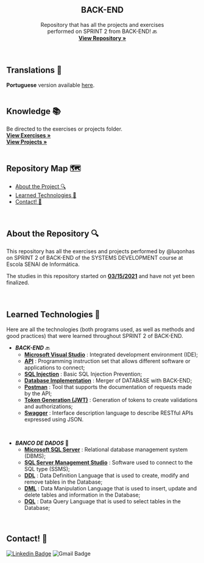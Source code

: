   <h2 align="center">BACK-END</h2>

  <p align="center">
    Repository that has all the projects and exercises <br>performed on SPRINT 2 from BACK-END! 🔙
    <br />
    <a href="https://github.com/luqonhas/SENAI_SEMESTER2_SPRINT2"><strong> View Repository
    »</strong></a>
    <br />
    <br />
    <br />
  </p>
</p>

## Translations 👅
**Portuguese** version available [here](https://github.com/luqonhas/SENAI_SEMESTER2_SPRINT2/blob/master/README_pt-br.md).
<br>
<br>

## Knowledge 📚
Be directed to the exercises or projects folder.
<br />
<a href="https://github.com/luqonhas/SENAI_SEMESTER2_SPRINT2/tree/main/EXERCISES"><strong> View Exercises
»</strong></a>
<br />
<a href="https://github.com/luqonhas/SENAI_SEMESTER2_SPRINT2/tree/main/PROJECTS"><strong> View Projects
»</strong></a>
<br>
<br>

## Repository Map 🗺️

* [About the Project 🔍](#about)
* [Learned Technologies 🤖](#tec)
* [Contact! 🎉](#contact)
<br>
<div id='about'/>

## About the Repository 🔍
This repository has all the exercises and projects performed by @luqonhas on SPRINT 2 of BACK-END of the SYSTEMS DEVELOPMENT course at Escola SENAI de Informática.

The studies in this repository started on <ins>**03/15/2021**</ins> and have not yet been finalized.
<br>
<br>
<br>
<div id = "tec"/>

## Learned Technologies 🤖
Here are all the technologies (both programs used, as well as methods and good practices) that were learned throughout SPRINT 2 of BACK-END.

* _**BACK-END**_ 🔙
  * **<ins>Microsoft Visual Studio**</ins> : Integrated development environment (IDE);
  * **<ins>API**</ins> : Programming instruction set that allows different software or applications to connect;
  * **<ins>SQL Injection**</ins> : Basic SQL Injection Prevention;
  * **<ins>Database Implementation**</ins> : Merger of DATABASE with BACK-END;
  * **<ins>Postman**</ins> : Tool that supports the documentation of requests made by the API;
  * **<ins>Token Generation (JWT)**</ins> : Generation of tokens to create validations and authorizations;
  * **<ins>Swagger**</ins> : Interface description language to describe RESTful APIs expressed using JSON.
<br>

* _**BANCO DE DADOS**_ 🎲
  * **<ins>Microsoft SQL Server**</ins> : Relational database management system (DBMS);
  * **<ins>SQL Server Management Studio**</ins> : Software used to connect to the SQL type (SSMS);
  * **<ins>DDL**</ins> : Data Definition Language that is used to create, modify and remove tables in the Database;
  * **<ins>DML**</ins> : Data Manipulation Language that is used to insert, update and delete tables and information in the Database;
  * **<ins>DQL**</ins> : Data Query Language that is used to select tables in the Database;
<br>
<div id="contact"/>

## Contact! 🎉
[![Linkedin Badge](https://img.shields.io/badge/-Lucas%20Apolinário-%231572B6?style=flat-square&logo=Linkedin&logoColor=white&link=https://www.linkedin.com/in/luqonhas/)](https://www.linkedin.com/in/luqonhas/)
![Gmail Badge](https://img.shields.io/badge/-apolinariodev@gmail.com-CC2927?style=flat-square&logo=Gmail&logoColor=white)
